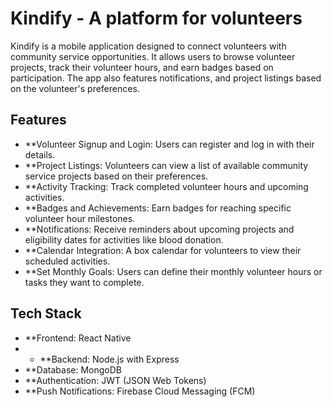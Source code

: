 # Kindify - A platform for volunteers

Kindify is a mobile application designed to connect volunteers with community service opportunities. It allows users to browse volunteer projects, track their volunteer hours, and earn badges based on participation. The app also features notifications, and project listings based on the volunteer's preferences.

## Features

- **Volunteer Signup and Login: Users can register and log in with their details.
- **Project Listings: Volunteers can view a list of available community service projects based on their preferences.
- **Activity Tracking: Track completed volunteer hours and upcoming activities.
- **Badges and Achievements: Earn badges for reaching specific volunteer hour milestones.
- **Notifications: Receive reminders about upcoming projects and eligibility dates for activities like blood donation.
- **Calendar Integration: A box calendar for volunteers to view their scheduled activities.
- **Set Monthly Goals: Users can define their monthly volunteer hours or tasks they want to complete.

## Tech Stack

- **Frontend: React Native
- - **Backend: Node.js with Express
- **Database: MongoDB
- **Authentication: JWT (JSON Web Tokens)
- **Push Notifications: Firebase Cloud Messaging (FCM)
